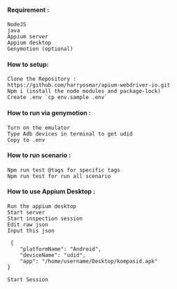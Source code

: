 #### Requirement : 
```
NodeJS 
java 
Appium server 
Appium desktop  
Genymotion (optional) 
```

#### How to setup: 
```
Clone the Repository :  
https://github.com/harryosmar/apium-webdriver-io.git
Npm i (install the node modules and package-lock) 
Create .env `cp env.sample .env` 
``` 

#### How to run via genymotion : 
```
Turn on the emulator 
Type Adb devices in terminal to get udid 
Copy to .env  
``` 

#### How to run scenario : 
```
Npm run test @tags for specific tags 
Npm run test for run all scenario 
``` 

#### How to use Appium Desktop : 
```
Run the appium desktop 
Start server 
Start inspection session 
Edit raw json 
Input this json 

 { 
    "platformName": "Android", 
    "deviceName": "udid", 
    "app": "/home/username/Desktop/kompasid.apk" 
} 

Start Session 
``` 
